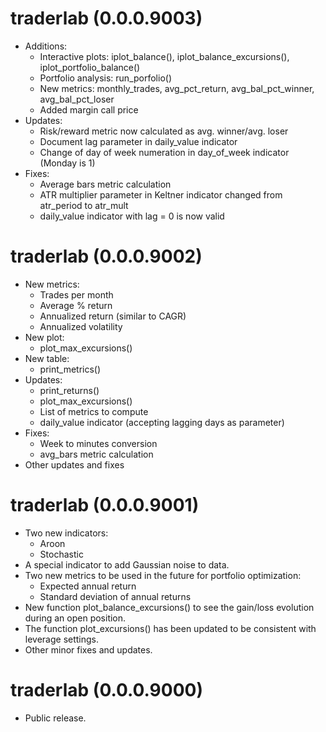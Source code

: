 # traderlab (0.0.0.9003)

* Additions:
  - Interactive plots: iplot_balance(), iplot_balance_excursions(), iplot_portfolio_balance()
  - Portfolio analysis: run_porfolio()
  - New metrics: monthly_trades, avg_pct_return, avg_bal_pct_winner, avg_bal_pct_loser
  - Added margin call price
* Updates:
  - Risk/reward metric now calculated as avg. winner/avg. loser
  - Document lag parameter in daily_value indicator
  - Change of day of week numeration in day_of_week indicator (Monday is 1)
* Fixes:
  - Average bars metric calculation
  - ATR multiplier parameter in Keltner indicator changed from atr_period to atr_mult
  - daily_value indicator with lag = 0 is now valid

# traderlab (0.0.0.9002)

* New metrics:
  - Trades per month
  - Average % return
  - Annualized return (similar to CAGR)
  - Annualized volatility
* New plot:
  - plot_max_excursions()
* New table:
  - print_metrics()
* Updates:
  - print_returns()
  - plot_max_excursions()
  - List of metrics to compute
  - daily_value indicator (accepting lagging days as parameter)
* Fixes:
  - Week to minutes conversion
  - avg_bars metric calculation
* Other updates and fixes

# traderlab (0.0.0.9001)

* Two new indicators:
  - Aroon
  - Stochastic
* A special indicator to add Gaussian noise to data.
* Two new metrics to be used in the future for portfolio optimization:
  - Expected annual return
  - Standard deviation of annual returns
* New function plot_balance_excursions() to see the gain/loss evolution during an open position.
* The function plot_excursions() has been updated to be consistent with leverage settings.
* Other minor fixes and updates.

# traderlab (0.0.0.9000)

* Public release.
